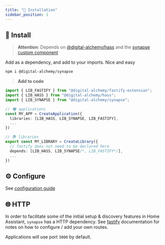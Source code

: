 ```yaml
---
title: "🚀 Installation"
sidebar_position: 1
---
```

## 💾 Install

> **Attention**:
> Depends on  [@digital-alchemy/hass](/docs/home-automation/hass/) and the [synapse custom component](/docs/home-automation/synapse/extension)

Add as a dependency, and add to your imports. Nice and easy

```bash
npm i @digital-alchemy/synapse
```

> **Add to code**

```typescript
import { LIB_FASTIFY } from "@digital-alchemy/fastify-extension";
import { LIB_HASS } from "@digital-alchemy/hass";
import { LIB_SYNAPSE } from "@digital-alchemy/synapse";

// 🏘️ applications
const MY_APP = CreateApplication({
  libraries: [LIB_HASS, LIB_SYNAPSE, LIB_FASTIFY],
  ...
})

// 📚 libraries
export const MY_LIBRARY = CreateLibrary({
  // fastify does not need to be declared here
  depends: [LIB_HASS, LIB_SYNAPSE/*, LIB_FASTIFY*/],
  ...
})
```

## ⚙️ Configure

See [configuration guide](./configuration)

## 🌐 HTTP

In order to facilitate some of the initial setup & discovery features in Home Assistant, `synapse` has a HTTP dependency.
See [fastify](/docs/support/fastify/) documentation for notes on how to configure / add your own routes.

Applications will use port `3000` by default.
